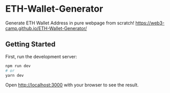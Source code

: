 # ETH-Wallet-Generator

Generate ETH Wallet Address in pure webpage from scratch! https://web3-camp.github.io/ETH-Wallet-Generator/

## Getting Started

First, run the development server:

```bash
npm run dev
# or
yarn dev
```

Open [http://localhost:3000](http://localhost:3000) with your browser to see the result.
